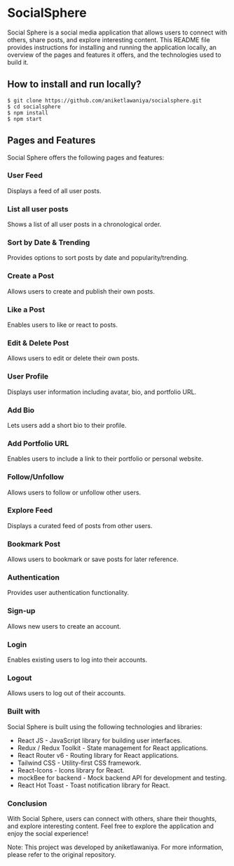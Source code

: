 # SocialSphere
Social Sphere is a social media application that allows users to connect with others, share posts, and explore interesting content. This README file provides instructions for installing and running the application locally, an overview of the pages and features it offers, and the technologies used to build it.

## How to install and run locally?

```
$ git clone https://github.com/aniketlawaniya/socialsphere.git
$ cd socialsphere
$ npm install
$ npm start
```

## Pages and Features
Social Sphere offers the following pages and features:

### User Feed
Displays a feed of all user posts.

### List all user posts
Shows a list of all user posts in a chronological order.

### Sort by Date & Trending
Provides options to sort posts by date and popularity/trending.

### Create a Post
Allows users to create and publish their own posts.

### Like a Post
Enables users to like or react to posts.

### Edit & Delete Post
Allows users to edit or delete their own posts.

### User Profile
Displays user information including avatar, bio, and portfolio URL.

### Add Bio
Lets users add a short bio to their profile.

### Add Portfolio URL
Enables users to include a link to their portfolio or personal website.

### Follow/Unfollow
Allows users to follow or unfollow other users.

### Explore Feed
Displays a curated feed of posts from other users.

### Bookmark Post
Allows users to bookmark or save posts for later reference.

### Authentication
Provides user authentication functionality.

### Sign-up
Allows new users to create an account.

### Login
Enables existing users to log into their accounts.

### Logout
Allows users to log out of their accounts.

### Built with
Social Sphere is built using the following technologies and libraries:

- React JS - JavaScript library for building user interfaces.
- Redux / Redux Toolkit - State management for React applications.
- React Router v6 - Routing library for React applications.
- Tailwind CSS - Utility-first CSS framework.
- React-Icons - Icons library for React.
- mockBee for backend - Mock backend API for development and testing.
- React Hot Toast - Toast notification library for React.


### Conclusion
With Social Sphere, users can connect with others, share their thoughts, and explore interesting content. Feel free to explore the application and enjoy the social experience!

Note: This project was developed by aniketlawaniya. For more information, please refer to the original repository.
